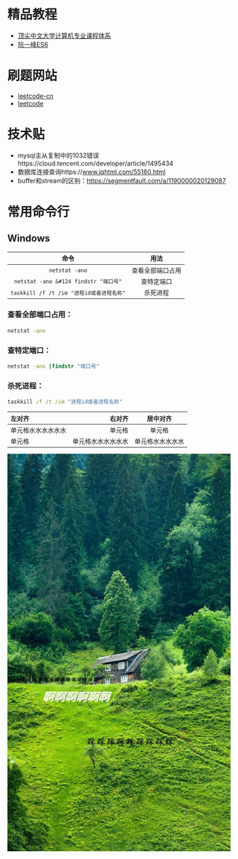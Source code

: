 
# 精品教程
- [顶尖中文大学计算机专业课程体系](https://study.163.com/curricula/cs.htm) 
- [阮一峰ES6](http://es6.ruanyifeng.com/)
# 刷题网站
- [leetcode-cn](https://leetcode-cn.com)  
- [leetcode](https://leetcode.com)
# 技术贴
- mysql主从复制中的1032错误https://cloud.tencent.com/developer/article/1495434  
- 数据库连接查询https://www.jqhtml.com/55160.html  
- buffer和stream的区别：https://segmentfault.com/a/1190000020129087


# 常用命令行
## Windows
| 命令 | 用法 |
| :-----: | :----: |
| ``` netstat -ano ``` | 查看全部端口占用 |
| ``` netstat -ano &#124 findstr "端口号" ``` | 查特定端口 |
| ``` taskkill /f /t /im "进程id或者进程名称" ``` | 杀死进程 |
### 查看全部端口占用：
```cmd
netstat -ano
```
### 查特定端口：
```cmd
netstat -ano |findstr "端口号"
```
### 杀死进程：
``` cmd
taskkill /f /t /im "进程id或者进程名称"
```
| 左对齐 | 右对齐 | 居中对齐 |
| :-----| ----: | :----: |
| 单元格水水水水水水 | 单元格 | 单元格 |
| 单元格 | 单元格水水水水水水 | 单元格水水水水水 |


![000](https://raw.githubusercontent.com/li-ty/Note/master/image/0.jpg)
